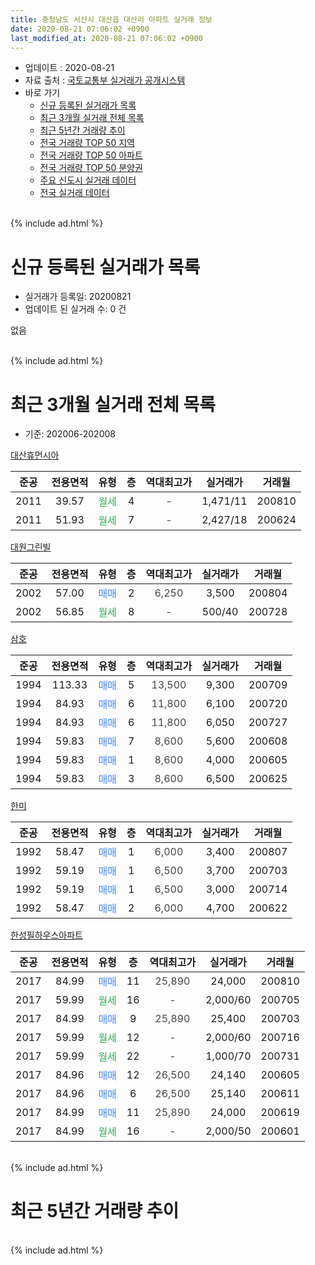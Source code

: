 ```yaml
---
title: 충청남도 서산시 대산읍 대산리 아파트 실거래 정보
date: 2020-08-21 07:06:02 +0900
last_modified_at: 2020-08-21 07:06:02 +0900
---
```


* 업데이트 : 2020-08-21
* 자료 출처 : [국토교통부 실거래가 공개시스템](http://rt.molit.go.kr)
* 바로 가기
    * [신규 등록된 실거래가 목록](#신규-등록된-실거래가-목록)
    * [최근 3개월 실거래 전체 목록](#최근-3개월-실거래-전체-목록)
    * [최근 5년간 거래량 추이](#최근-5년간-거래량-추이)
    * [전국 거래량 TOP 50 지역](https://inasie.github.io/apt-trade-info/최근-3개월-전국에서-가장-거래가-많이-발생한-지역)
    * [전국 거래량 TOP 50 아파트](https://inasie.github.io/apt-trade-info/최근-3개월-전국에서-가장-거래가-많이-발생한-아파트)
    * [전국 거래량 TOP 50 분양권](https://inasie.github.io/apt-trade-info/최근-3개월-전국에서-가장-거래가-많이-발생한-분양권)
    * [주요 신도시 실거래 데이터](https://inasie.github.io/apt-trade-info/주요-신도시)
    * [전국 실거래 데이터](https://inasie.github.io/apt-trade-info/전국)
<br>
{% include ad.html %}
<br>

# 신규 등록된 실거래가 목록
* 실거래가 등록일: 20200821
* 업데이트 된 실거래 수: 0 건

없음

<br>
{% include ad.html %}
<br>

# 최근 3개월 실거래 전체 목록
* 기준: 202006-202008


[대산휴먼시아](https://search.naver.com/search.naver?query=%EC%B6%A9%EC%B2%AD%EB%82%A8%EB%8F%84+%EC%84%9C%EC%82%B0%EC%8B%9C+%EB%8C%80%EC%82%B0%EC%9D%8D+%EB%8C%80%EC%82%B0%EB%A6%AC+%EB%8C%80%EC%82%B0%ED%9C%B4%EB%A8%BC%EC%8B%9C%EC%95%84)

|준공|전용면적|유형|층|역대최고가|실거래가|거래월|
|:---:|:---:|:---:|:---:|:---:|:---:|:---:|
|2011|39.57|<span style="color:#34a853">월세</span>|4|<span style="color:#444444">-</span>|1,471/11|200810|
|2011|51.93|<span style="color:#34a853">월세</span>|7|<span style="color:#444444">-</span>|2,427/18|200624|

[대원그린빌](https://search.naver.com/search.naver?query=%EC%B6%A9%EC%B2%AD%EB%82%A8%EB%8F%84+%EC%84%9C%EC%82%B0%EC%8B%9C+%EB%8C%80%EC%82%B0%EC%9D%8D+%EB%8C%80%EC%82%B0%EB%A6%AC+%EB%8C%80%EC%9B%90%EA%B7%B8%EB%A6%B0%EB%B9%8C)

|준공|전용면적|유형|층|역대최고가|실거래가|거래월|
|:---:|:---:|:---:|:---:|:---:|:---:|:---:|
|2002|57.00|<span style="color:#4285f3">매매</span>|2|<span style="color:#444444">6,250</span>|3,500|200804|
|2002|56.85|<span style="color:#34a853">월세</span>|8|<span style="color:#444444">-</span>|500/40|200728|

[삼호](https://search.naver.com/search.naver?query=%EC%B6%A9%EC%B2%AD%EB%82%A8%EB%8F%84+%EC%84%9C%EC%82%B0%EC%8B%9C+%EB%8C%80%EC%82%B0%EC%9D%8D+%EB%8C%80%EC%82%B0%EB%A6%AC+%EC%82%BC%ED%98%B8)

|준공|전용면적|유형|층|역대최고가|실거래가|거래월|
|:---:|:---:|:---:|:---:|:---:|:---:|:---:|
|1994|113.33|<span style="color:#4285f3">매매</span>|5|<span style="color:#444444">13,500</span>|9,300|200709|
|1994|84.93|<span style="color:#4285f3">매매</span>|6|<span style="color:#444444">11,800</span>|6,100|200720|
|1994|84.93|<span style="color:#4285f3">매매</span>|6|<span style="color:#444444">11,800</span>|6,050|200727|
|1994|59.83|<span style="color:#4285f3">매매</span>|7|<span style="color:#444444">8,600</span>|5,600|200608|
|1994|59.83|<span style="color:#4285f3">매매</span>|1|<span style="color:#444444">8,600</span>|4,000|200605|
|1994|59.83|<span style="color:#4285f3">매매</span>|3|<span style="color:#444444">8,600</span>|6,500|200625|

[한미](https://search.naver.com/search.naver?query=%EC%B6%A9%EC%B2%AD%EB%82%A8%EB%8F%84+%EC%84%9C%EC%82%B0%EC%8B%9C+%EB%8C%80%EC%82%B0%EC%9D%8D+%EB%8C%80%EC%82%B0%EB%A6%AC+%ED%95%9C%EB%AF%B8)

|준공|전용면적|유형|층|역대최고가|실거래가|거래월|
|:---:|:---:|:---:|:---:|:---:|:---:|:---:|
|1992|58.47|<span style="color:#4285f3">매매</span>|1|<span style="color:#444444">6,000</span>|3,400|200807|
|1992|59.19|<span style="color:#4285f3">매매</span>|1|<span style="color:#444444">6,500</span>|3,700|200703|
|1992|59.19|<span style="color:#4285f3">매매</span>|1|<span style="color:#444444">6,500</span>|3,000|200714|
|1992|58.47|<span style="color:#4285f3">매매</span>|2|<span style="color:#444444">6,000</span>|4,700|200622|

[한성필하우스아파트](https://search.naver.com/search.naver?query=%EC%B6%A9%EC%B2%AD%EB%82%A8%EB%8F%84+%EC%84%9C%EC%82%B0%EC%8B%9C+%EB%8C%80%EC%82%B0%EC%9D%8D+%EB%8C%80%EC%82%B0%EB%A6%AC+%ED%95%9C%EC%84%B1%ED%95%84%ED%95%98%EC%9A%B0%EC%8A%A4%EC%95%84%ED%8C%8C%ED%8A%B8)

|준공|전용면적|유형|층|역대최고가|실거래가|거래월|
|:---:|:---:|:---:|:---:|:---:|:---:|:---:|
|2017|84.99|<span style="color:#4285f3">매매</span>|11|<span style="color:#444444">25,890</span>|24,000|200810|
|2017|59.99|<span style="color:#34a853">월세</span>|16|<span style="color:#444444">-</span>|2,000/60|200705|
|2017|84.99|<span style="color:#4285f3">매매</span>|9|<span style="color:#444444">25,890</span>|25,400|200703|
|2017|59.99|<span style="color:#34a853">월세</span>|12|<span style="color:#444444">-</span>|2,000/60|200716|
|2017|59.99|<span style="color:#34a853">월세</span>|22|<span style="color:#444444">-</span>|1,000/70|200731|
|2017|84.96|<span style="color:#4285f3">매매</span>|12|<span style="color:#444444">26,500</span>|24,140|200605|
|2017|84.96|<span style="color:#4285f3">매매</span>|6|<span style="color:#444444">26,500</span>|25,140|200611|
|2017|84.99|<span style="color:#4285f3">매매</span>|11|<span style="color:#444444">25,890</span>|24,000|200619|
|2017|84.99|<span style="color:#34a853">월세</span>|16|<span style="color:#444444">-</span>|2,000/50|200601|


<br>
{% include ad.html %}
<br>

# 최근 5년간 거래량 추이


<div style="width:100%;">
    <canvas id="deal_progress" height="200"></canvas>
</div>

<script>
new Chart(document.getElementById("deal_progress"), {
    type: 'line',
    data: {
        labels: ['201508','201509','201510','201511','201512','201601','201602','201603','201604','201605','201606','201607','201608','201609','201610','201611','201612','201701','201702','201703','201704','201705','201706','201707','201708','201709','201710','201711','201712','201801','201802','201803','201804','201805','201806','201807','201808','201809','201810','201811','201812','201901','201902','201903','201904','201905','201906','201907','201908','201909','201910','201911','201912','202001','202002','202003','202004','202005','202006','202007','202008'],
        datasets: [{
            label: '매매',
            pointRadius: 1,
            data: [2, 2, 2, 3, 2, 1, 2, 1, 3, 0, 1, 2, 2, 1, 3, 1, 0, 2, 2, 2, 3, 2, 4, 2, 4, 1, 2, 4, 1, 5, 1, 4, 2, 0, 0, 2, 2, 3, 4, 3, 0, 1, 1, 5, 32, 3, 6, 5, 1, 4, 2, 0, 30, 1, 1, 10, 2, 4, 7, 6, 3],
            borderColor: "rgba(255, 201, 14, 1)",
            backgroundColor: "rgba(255, 201, 14, 0.5)",
            fill: false,
            lineTension: 0
        },{
            label: '전월세',
            pointRadius: 1,
            data: [17, 2, 1, 3, 1, 1, 0, 0, 2, 4, 1, 0, 0, 0, 1, 0, 0, 1, 0, 5, 9, 9, 6, 10, 7, 3, 5, 4, 5, 1, 3, 5, 5, 1, 3, 6, 1, 4, 2, 2, 5, 1, 1, 4, 3, 7, 2, 5, 4, 2, 5, 2, 4, 1, 4, 6, 3, 3, 2, 4, 1],
            borderColor: "rgba(0, 141, 185, 1)",
            backgroundColor: "rgba(0, 141, 185, 0.5)",
            fill: false,
            lineTension: 0
        }
        ]
    },
    options: {
        responsive: true,
        title: {
            display: false
        },
        tooltips: {
            mode: 'index',
            intersect: false
        },
        hover: {
            mode: 'nearest',
            intersect: true
        },
        scales: {
            xAxes: [{
                display: true,
                scaleLabel: {
                    display: true,
                    labelString: '년/월'
                }
            }],
            yAxes: [{
                display: true,
                ticks: {
                    suggestedMin: 0,
                },
                scaleLabel: {
                    display: true,
                    labelString: '실거래 수'
                }
            }]
        }
    }
});

</script>


<br>
{% include ad.html %}
<br>

